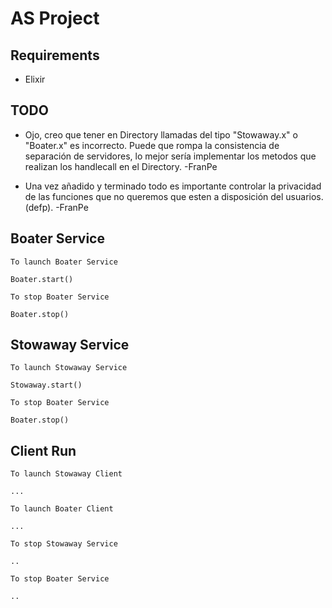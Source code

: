 # AS Project 

## Requirements

- Elixir

## TODO

- Ojo, creo que tener en Directory llamadas del tipo "Stowaway.x" o "Boater.x" es incorrecto. Puede que rompa la consistencia de separación de servidores, lo mejor sería implementar los metodos que realizan los handlecall en el Directory. -FranPe

- Una vez añadido y terminado todo es importante controlar la privacidad de las funciones que no queremos que esten a disposición del usuarios. (defp). -FranPe

## Boater Service

```
To launch Boater Service

Boater.start()

To stop Boater Service

Boater.stop()
```

## Stowaway Service

```
To launch Stowaway Service

Stowaway.start()

To stop Boater Service

Boater.stop()
```
## Client Run

```
To launch Stowaway Client

...

To launch Boater Client

...

To stop Stowaway Service

..

To stop Boater Service

..

```


